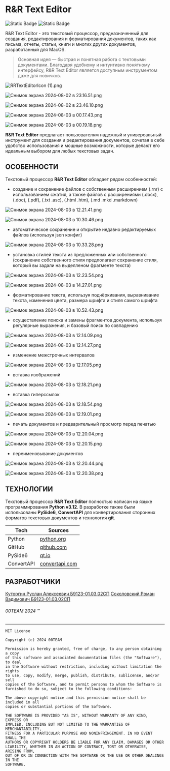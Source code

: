 # R&R Text Editor
![Static Badge](https://img.shields.io/badge/R%26R_Text_Editor-v1.0.2-blue?style=flat-square&labelColor=gray) ![Static Badge](https://img.shields.io/badge/For-MacOS-blue?style=flat-square&labelColor=white)

R&R Text Editor - это текстовый процессор, предназначенный для создания, редактирования и форматирования документов, таких как письма, отчеты, статьи, книги и многих других документов, разработанный для MacOS.

> Основная идея — быстрая и понятная работа с тектовыми документами. Благодаря удобному и интуитивно понятному интерфейсу, R&R Text Editor является доступным инструментом даже для новичков.

![RRTextEditorIcon (1).png](https://s.iimg.su/s/03/9AODCjrVWrjy8WTrYjWyCEQAUOFCBOifi3M72pBg.png)

![Снимок экрана 2024-08-02 в 23.16.51.png](https://s.iimg.su/s/02/KKH0rdgb8TEP2kkLsVBo3rAwYkCyLrerviX1OUfU.png)

![Снимок экрана 2024-08-02 в 23.46.10.png](https://s.iimg.su/s/02/4LQWWoa4pypTGw4YP2Y7yyyDEo7XQaPD98iav3AF.png)

![Снимок экрана 2024-08-03 в 00.17.43.png](https://s.iimg.su/s/02/6SmCAk6ZQGQMhR7nm1R4jJLbI7c0QvJmDHyBY26w.png)

![Снимок экрана 2024-08-03 в 00.19.18.png](https://s.iimg.su/s/02/1om8fVNJUdNqTGaGntPDQx3lNzNWd8aVghjmcJWz.png)

**R&R Text Editor** предлагает пользователям надежный и универсальный инструмент для создания и редактирования документов, сочетая в себе удобство использования и мощные возможности, которые делают его идеальным выбором для любых текстовых задач.

## ОСОБЕННОСТИ
Текстовый процессор **R&R Text Editor** обладает рядом особенностей:

 - создание и сохранение файлов с собственным расширением (.rnr) с использованием сжатия, а также файлов с расширениями (.docx), (.doc), (.pdf), (.txt .asc), (.html .htm), (.md .mkd .markdown)

 ![Снимок экрана 2024-08-03 в 12.21.41.png](https://s.iimg.su/s/03/flLPSRwM7uPoTTOaBu3WcWA0y5zp855No0aBgytz.png)

 ![Снимок экрана 2024-08-03 в 10.30.46.png](https://s.iimg.su/s/03/kzhsGyalmhbZ1VtIFfXin5wZ82aGAcV65dnwnoTc.png)

- автоматическое сохранение и открытие недавно редактируемых файлов (используя json конфиг)

![Снимок экрана 2024-08-03 в 10.33.28.png](https://s.iimg.su/s/03/h2WZqadT2jTGUHnDbOh26reuBgXNoXYtCSukDumS.png)

- установка стилей текста из предложенных или собственного (сохранение собственного стиля предполагает сохранение стиля, который вы задали на выделленом фрагменте текста)

![Снимок экрана 2024-08-03 в 12.23.54.png](https://s.iimg.su/s/03/lKN0bH0jM6x0WCe3iyH2HdQkqVxRHfKMOD1OsIWx.png)

![Снимок экрана 2024-08-03 в 14.27.01.png](https://s.iimg.su/s/03/iIMkztMuUqAB196p1SLXP6gjnFUMfIrCW1TUpKFe.png)

- форматирование текста, используя подчёркивания, выравнивание текста, изменения цвета, размера шрифта и стиля самого шрифта

![Снимок экрана 2024-08-03 в 10.52.43.png](https://s.iimg.su/s/03/WuQ5aXaxwhD5QeIKxW46ljqvd7GCvOjUdtGEWjGm.png)

- осуществление поиска и замены фрагментов документа, используя регулярные выражения, и базовый поиск по совпадению

![Снимок экрана 2024-08-03 в 12.14.09.png](https://s.iimg.su/s/03/EsEHStWH3fAnFtUQMjHiyZXLK5XgMpCXkfWBlJuX.png)

![Снимок экрана 2024-08-03 в 12.14.27.png](https://s.iimg.su/s/03/VJdfUiQD84NpJUj8011yX1xInZgdE70YUPTwVPK5.png)

- изменение межстрочных интервалов

![Снимок экрана 2024-08-03 в 12.17.05.png](https://s.iimg.su/s/03/hw3gEfhcC7LIArn5muGEOwfKqys9MTi2BITGkVrL.png)

- вставка изображений

![Снимок экрана 2024-08-03 в 12.18.21.png](https://s.iimg.su/s/03/qMNsCWLTx13jyBaHKUBU4lKeemAB2xAzFTffQyBP.png)

- вставка гиперссылок

![Снимок экрана 2024-08-03 в 12.18.54.png](https://s.iimg.su/s/03/F3wQyPXlwlsd5sx5NSrHHu0WDGtLTUjbWnlEjhFz.png)

![Снимок экрана 2024-08-03 в 12.19.01.png](https://s.iimg.su/s/03/yTScXb6oYR63RvfrVlYapeEn3RFP2ABs2FKJEyPU.png)

- печать документов и предварительный просмотр перед печатью

![Снимок экрана 2024-08-03 в 12.20.04.png](https://s.iimg.su/s/03/rcyLWyGsJBwmDQzEW0xiQQ1QMcVHBU7exFHIuK9k.png)

![Снимок экрана 2024-08-03 в 12.20.15.png](https://s.iimg.su/s/03/hnVfodtopowEBdSLnr3xm1JmgKzE9j4pTI8WmdPX.png)

- переименовывание документов

![Снимок экрана 2024-08-03 в 12.20.44.png](https://s.iimg.su/s/03/50ncO0Xj5jCFVGXThhR4R7N8oR6kvQE0YsGwvA7f.png)

![Снимок экрана 2024-08-03 в 12.20.38.png](https://s.iimg.su/s/03/C8ZFwHIp7FcgyUND6mQXDpiDkhjzdODqCNJnowOC.png)


## ТЕХНОЛОГИИ
Текстовый процессор **R&R Text Editor** полностью написан на языке программирования **Python v3.12**. В разработке также были использованы **PySide6**, **ConvertAPI** для конвертирования сторонних форматов текстовых документов и технология **git**. 

| Tech | Sources |
| ------ | -------------------- |
| Python | [python.org][SRCp] |
| GitHub | [github.com][SRCg] |
| PySide6 | [qt.io][SRCt] |
| ConvertAPI | [convertapi.com][SRCc] |

## РАЗРАБОТЧИКИ
[Куторгин Руслан Алексеевич Б9123-01.03.02СП](https://github.com/teenxsky)
[Соколовский Роман Вадимович Б9123-01.03.02СП](https://github.com/r0manch1k)

###### 00TEAM 2024 ™
[SRCt]: <https://doc.qt.io/qtforpython-6/index.html>
[SRCg]: <https://github.com/> 
[SRCp]: <https://www.python.org/>
[SRCc]: <https://www.convertapi.com>

---

```
MIT License

Copyright (c) 2024 00TEAM

Permission is hereby granted, free of charge, to any person obtaining a copy
of this software and associated documentation files (the "Software"), to deal
in the Software without restriction, including without limitation the rights
to use, copy, modify, merge, publish, distribute, sublicense, and/or sell
copies of the Software, and to permit persons to whom the Software is
furnished to do so, subject to the following conditions:

The above copyright notice and this permission notice shall be included in all
copies or substantial portions of the Software.

THE SOFTWARE IS PROVIDED "AS IS", WITHOUT WARRANTY OF ANY KIND, EXPRESS OR
IMPLIED, INCLUDING BUT NOT LIMITED TO THE WARRANTIES OF MERCHANTABILITY,
FITNESS FOR A PARTICULAR PURPOSE AND NONINFRINGEMENT. IN NO EVENT SHALL THE
AUTHORS OR COPYRIGHT HOLDERS BE LIABLE FOR ANY CLAIM, DAMAGES OR OTHER
LIABILITY, WHETHER IN AN ACTION OF CONTRACT, TORT OR OTHERWISE, ARISING FROM,
OUT OF OR IN CONNECTION WITH THE SOFTWARE OR THE USE OR OTHER DEALINGS IN THE
SOFTWARE.
```
